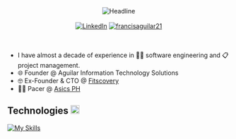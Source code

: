<div>
  <div align=center>
    <img src="https://readme-typing-svg.herokuapp.com?font=Helvetica&size=25&color=FFFFFF&duration=2500&pause=500&size=32&center=true&vCenter=true&width=600&height=50&lines=I'm+Francis+Aguilar;I'm+an+Entrepreneur;A+Fullstack+Software+Engineer;and+a+Project+Manager" alt="Headline"/>
  </div>
  <br>
  <div align=center>
    <a href="https://www.linkedin.com/in/ahmedfathydev/"><img src="https://img.shields.io/badge/Linkedin-0077b5?style=flat&logo=linkedin" alt="LinkedIn"/></a>
    <a href="https://github.com/francisaguilar21">
      <img src="https://komarev.com/ghpvc/?username=francisaguilar21&label=Profile%20Views&color=0e75b6&style=flat" alt="francisaguilar21"/>
    </a>
  </div>
  <br>
  <div align=left>
      <br>
      <ul>
          <li>I have almost a decade of experience in 👨‍💻 software engineering and 📋 project management.</li>
          <li>🌐 Founder @ Aguilar Information Technology Solutions</li>
          <li>🤓 Ex-Founder & CTO @ <a href="https://fitscovery.com">Fitscovery</a></li>
          <li>🏃‍♂️ Pacer @ <a href="https://www.asics.com/ph/en-ph/mk/running-club">Asics PH</a></li>
      </ul>
  </div>
  <div alighn=left>
    <h2>Technologies <img src="https://media2.giphy.com/media/QssGEmpkyEOhBCb7e1/giphy.gif?cid=ecf05e47a0n3gi1bfqntqmob8g9aid1oyj2wr3ds3mg700bl&rid=giphy.gif" width=20px></h2>  

  </div>
</div>

  [![My Skills](https://skillicons.dev/icons?i=azure,aws,gcp,firebase,vercel,mysql,git,github,cs,dotnet,angular,nestjs,nodejs,react,nextjs,discord,postman,visualstudio,vscode,ts,js,html,css,bootstrap)](https://skillicons.dev)
<!--
**francisaguilar21/francisaguilar21** is a ✨ _special_ ✨ repository because its `README.md` (this file) appears on your GitHub profile.

Here are some ideas to get you started:

- 🔭 I’m currently working on ...
- 🌱 I’m currently learning ...
- 👯 I’m looking to collaborate on ...
- 🤔 I’m looking for help with ...
- 💬 Ask me about ...
- 📫 How to reach me: ...
- 😄 Pronouns: ...
- ⚡ Fun fact: ...
-->
